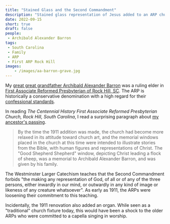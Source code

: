 ```yaml
---
title: "Stained Glass and the Second Commandment"
description: "Stained glass representation of Jesus added to an ARP church building in 1911."
date: 2022-09-15
short: true
draft: false
people:
 - Archibald Alexander Barron
tags:
 - South Carolina
 - Family
 - ARP
 - First ARP Rock Hill
images:
    - /images/aa-barron-grave.jpg
---
```


My [great great grandfather Archibald Alexander Barron](https://ulsterworldly.com/people/archibald-alexander-barron) was a ruling elder in [First Associate Reformed Presbyterian of Rock Hill, SC](https://ulsterworldly.com/churches/first-arp-rock-hill). 
The ARP is historically a conservative denomination with a high regard for their [confessional standards](http://arpchurch.org/governing-documents/). 

In reading _The Centennial History First Associate Reformed Presbyterian Church, Rock Hill, South Carolina_, I read a surprising paragraph about [my ancestor's passing](https://ulsterworldly.com/post/archibald-alexander-barron-1851-1909/).

> By the time the 1911 addition was made, the church had become more relaxed in its attitude toward church art, and the
memorial windows placed in the church at this time were intended to illustrate stories from the Bible, with human figures
and representations of Christ. The "Good Shepherd Shepherd" window, depicting Christ leading a flock of sheep, 
was a memorial to Archibald Alexander Barron, and was given by his family.

The Westminster Larger Catechism teaches that the Second Commandment forbids "the making any representation of God, of all or of any of the three persons, either inwardly in our mind, or outwardly in any kind of image or likeness of any creature whatsoever". As early as 1911, the ARPs were loosening their commitment to this teaching.

Incidentally, the 1911 renovation also added an organ. While seen as a "traditional" church fixture today, this would have been a shock to the older ARPs who were committed to a capella singing in worship.
